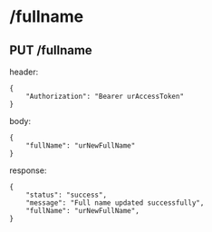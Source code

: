 # /fullname

## PUT /fullname
header:
```
{
    "Authorization": "Bearer urAccessToken"
}
```

body:
```
{
    "fullName": "urNewFullName"
}
```

response:
```
{
    "status": "success",
    "message": "Full name updated successfully",
    "fullName": "urNewFullName",
}